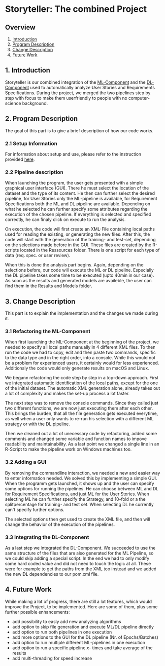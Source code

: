 # Storyteller: The combined Project

## Overview
1. [Introduction](#section1)
2. [Program Description](#section2)
3. [Change Description](#section3)
4. [Future Work](#section4)

## 1. Introduction <a name="section1"></a>
Storyteller is our combined integration of the [ML-Component](https://github.com/spanichella/Requirement-Collector-ML-Component) and the [DL-Component](https://github.com/lmruizcar/Requirements-Collector-DL-Component) used to automatically analyze User Stories and Requirements Specifications. During the project, we merged the two pipelines step by step with focus to make them userfriendly to people with no computer-science background.

## 2. Program Description <a name="section2"></a>
The goal of this part is to give a brief description of how our code works.

### 2.1 Setup Information
For information about setup and use, please refer to the instruction provided [here](https://github.com/Makram95/SWME_G2_HS20/blob/main/README.md).

### 2.2 Pipeline description
When launching the program, the user gets presented with a simple graphical user interface (GUI). There he must select the location of the dataset and the type of its content. He then can further select the desired pipeline, for User Stories only the ML-pipeline is available, for Requirement Specifications both the ML and DL pipeline are available. Depending on what he selected he can further specify some attributes regarding the execution of the chosen pipeline. If everything is selected and specified correctly, he can finaly click on execute to run the analysis.

On execution, the code will first create an XML-File containing local paths used for reading the existing, or generating the new files. After this, the code will start with the generation of the training- and test-set, depending on the selections made before in the GUI. These files are created by the R-scripts located in the Ressources folder. There is one script for each type of data (req. spec. or user review).

When this is done the analysis part begins. Again, depending on the selections before, our code will execute the ML or DL pipeline. Especially the DL pipeline takes some time to be executed (upto 40min in our case). As soon as the results and generated models are availeble, the user can find them in the Results and Models folder.

## 3. Change Description <a name="section3"></a>
This part is to explain the  implementation and the changes we made during it.

### 3.1 Refactoring the ML-Component
When first launching the ML-Component at the beginning of the project, we needed to specify all local paths manually in 4 different XML files. To then run the code we had to copy, edit and then paste two commands, specific to the data type and in the right order, into a console. While this would not be a problem for experienced users, it certainly would for less experienced. Additionaly the code would only generate results on macOS and Linux.

We begann refactoring the code step by step in a top-down approach. First we integrated automatic identification of the local paths, except for the one of the initial dataset. The automatic XML generation alone, already takes out a lot of complexity and makes the set-up process a lot faster.

The next step was to remove the console commands. Since they called just two different functions, we are now just executing them after each other. This brings the burden, that all the file generation gets executed everytime, as well when a user only wants to re-run his selection with a different ML strategy or with the DL pipeline.

Then we cleaned out a lot of unecessary code by refactoring, added some comments and changed some variable and function names to impove readability and maintainability. As a last point we changed a single line in an R-Script to make the pipeline work on Windows machines too.

### 3.2 Adding a GUI
By removing the commandline interaction, we needed a new and easier way to enter information needed. We solved this by implementing a simple GUI. When the programm gets launched, it shows up and the user can specify some options for running the pipelines. He can choose between ML and DL for Requirement Specifications, and just ML for the User Stories. When selecting ML he can further specify the Strategy, and 10-fold or a the splitpercentage for training- and test set. When selecting DL he currently can't specify further options.

The selected options then get used to create the XML file, and then will change the behavior of the execution of the pipelines.

### 3.3 Integrating the DL-Component
As a last step we integrated the DL-Component. We succeeded to use the same structure of the files that are also generated for the ML Pipeline, so we could skip adding a special script. In the end we had to only modify some hard coded value and did not need to touch the logic at all. These were for example to get the paths from the XML too instead and we added the new DL dependencies to our pom.xml file.

## 4. Future Work <a name="section4"></a>
While making a lot of progress, there are still a lot features, which would improve the Project, to be implemented. 
Here are some of them, plus some further possible enhancements:

- add possibility to easly add new analyzing algorithms
- add option to skip file generation and execute ML/DL pipeline directly
- add option to run both pipelines in one execution
- add more options to the GUI for the DL pipeline (Nr. of Epochs/Batches)
- add option to run multiple different ML-pipelines in one execution
- add option to run a specific pipeline _x_- times and take average of the results
- add multi-threading for speed increase
